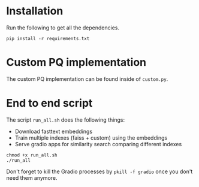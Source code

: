 # Installation

Run the following to get all the dependencies.
```
pip install -r requirements.txt
```

# Custom PQ implementation
The custom PQ implementation can be found inside of `custom.py`.


# End to end script
The script `run_all.sh` does the following things:

* Download fasttext embeddings
* Train multiple indexes (faiss + custom) using the embeddings
* Serve gradio apps for similarity search comparing different indexes


```
chmod +x run_all.sh
./run_all
```

Don't forget to kill the Gradio processes by `pkill -f gradio` once you
don't need them anymore.
